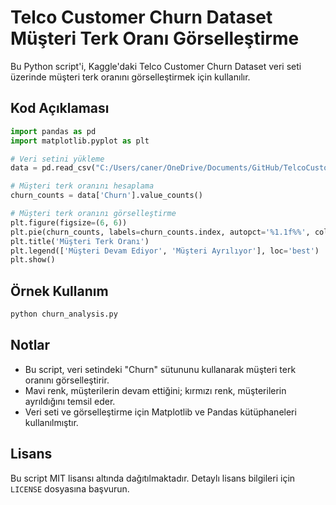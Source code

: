 # Telco Customer Churn Dataset Müşteri Terk Oranı Görselleştirme

Bu Python script'i, Kaggle'daki Telco Customer Churn Dataset veri seti üzerinde müşteri terk oranını görselleştirmek için kullanılır.

## Kod Açıklaması

```python
import pandas as pd
import matplotlib.pyplot as plt

# Veri setini yükleme
data = pd.read_csv("C:/Users/caner/OneDrive/Documents/GitHub/TelcoCustomerChurn/WA_Fn-UseC_-Telco-Customer-Churn.csv")

# Müşteri terk oranını hesaplama
churn_counts = data['Churn'].value_counts()

# Müşteri terk oranını görselleştirme
plt.figure(figsize=(6, 6))
plt.pie(churn_counts, labels=churn_counts.index, autopct='%1.1f%%', colors=['skyblue', 'lightcoral'])
plt.title('Müşteri Terk Oranı')
plt.legend(['Müşteri Devam Ediyor', 'Müşteri Ayrılıyor'], loc='best')
plt.show()
```

## Örnek Kullanım

```bash
python churn_analysis.py
```

## Notlar

- Bu script, veri setindeki "Churn" sütununu kullanarak müşteri terk oranını görselleştirir.
- Mavi renk, müşterilerin devam ettiğini; kırmızı renk, müşterilerin ayrıldığını temsil eder.
- Veri seti ve görselleştirme için Matplotlib ve Pandas kütüphaneleri kullanılmıştır.

## Lisans

Bu script MIT lisansı altında dağıtılmaktadır. Detaylı lisans bilgileri için `LICENSE` dosyasına başvurun.
